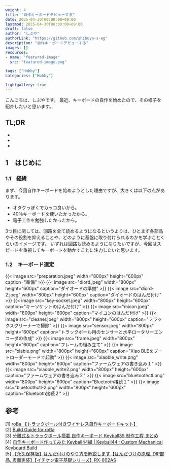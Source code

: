 ```yaml
---
weight: 4
title: "自作キーボードデビューする"
date: 2025-04-30T00:00:00+09:00
lastmod: 2025-04-30T00:00:00+09:00
draft: false
author: "しぶや"
authorLink: "https://github.com/shibuya-s-eg"
description: "自作キーボードデビューする"
images: []
resources:
- name: "featured-image"
  src: "featured-image.png"

tags: ["Hobby"]
categories: ["Hobby"]

lightgallery: true
---
```


<!--
Todo:
- TLDR

-->


こんにちは、しぶやです。
最近、キーボードの自作を始めたので、その様子を紹介したいと思います。


## TL;DR

*
*
*

## 1　はじめに

### 1.1　経緯

まず、今回自作キーボードを始めようとした理由ですが、大きくは以下の点があります。
* オタクっぽくでカッコ良いから。
* 40％キーボードを使いたかったから。
* 電子工作を勉強したかったから。

3つ目に関しては、回路を全て読めるようになるというよりは、ひとまず各部品やその役割を抑えることや、どのように基盤に取り付けられるのかを学ぶことくらいのイメージです。
いずれは回路も読めるようになりたいですが、今回はスピードを重視してキーボードを動かすことに注力したいと思います。

### 1.2　キーボード選定



{{< image src="preparation.jpeg" width="800px" height="600px" caption="準備" >}}
{{< image src="diord.jpeg" width="800px" height="600px" caption="ダイオードの準備" >}}
{{< image src="diord-2.jpeg" width="800px" height="600px" caption="ダイオードのはんだ付け" >}}
{{< image src="key-socket.jpeg" width="800px" height="600px" caption="キーソケットのはんだ付け" >}}
{{< image src="micon.jpeg" width="800px" height="600px" caption="マイコンのはんだ付け" >}}
{{< image src="cleaner.jpeg" width="800px" height="600px" caption="フラックスクリーナーで掃除" >}}
{{< image src="sensor.jpeg" width="800px" height="600px" caption="トラックボール用のセンサーと水平ロータリーエンコーダの作成" >}}
{{< image src="frame.jpeg" width="800px" height="600px" caption="フレームの組み立て" >}}
{{< image src="xiable.png" width="800px" height="600px" caption="Xiao BLEをブートローダーモードで起動" >}}
{{< image src="xiaoble_write.png" width="800px" height="600px" caption="ファームウェアの書き込み１" >}}
{{< image src="xiaoble_write2.png" width="800px" height="600px" caption="ファームウェアの書き込み２" >}}
{{< image src="bluetoothctl.png" width="800px" height="600px" caption="Bluetooth接続１" >}}
{{< image src="bluetoothctl-2.png" width="800px" height="600px" caption="Bluetooth接続２" >}}


## 参考

[1] [roBa 【トラックボール付きワイヤレス自作キーボードキット】](https://booth.pm/ja/items/6010869)\
[2] [Build Guide for roBa](https://github.com/kumamuk-git/roBa/blob/main/doc/v3/buildguide_v3.md)\
[3] [分離式＆トラックボール搭載 自作キーボード Keyball39 制作工程 まとめ](https://www.youtube.com/watch?v=MsvfFNaBjTs)\
[4] [自作キーボード作ってみた Keyball44編 | Keyball44 : Custom Mechanical Keyboard Build](https://www.youtube.com/watch?v=XyoEP3h4iB8)\
[5] [【永久保存版】はんだ付けのやり方を解説します【はんだづけの原理, DIP部品, 表面実装】【イチケン電子基礎シリーズ】RX-802AS](https://www.youtube.com/watch?v=dQ7AUjb1tkA)

